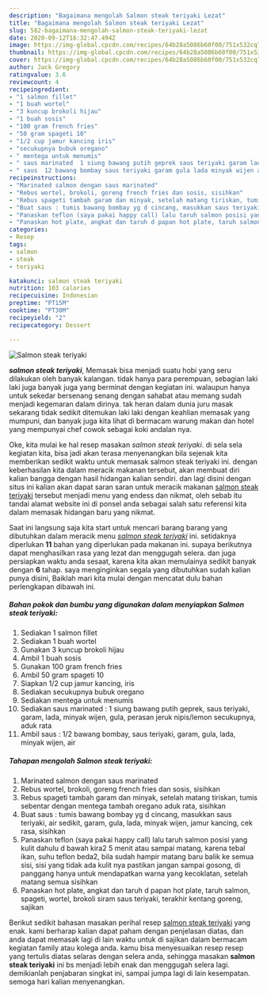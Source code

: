 ```yaml
---
description: "Bagaimana mengolah Salmon steak teriyaki Lezat"
title: "Bagaimana mengolah Salmon steak teriyaki Lezat"
slug: 582-bagaimana-mengolah-salmon-steak-teriyaki-lezat
date: 2020-09-12T16:32:47.494Z
image: https://img-global.cpcdn.com/recipes/64b28a5086b60f00/751x532cq70/salmon-steak-teriyaki-foto-resep-utama.jpg
thumbnail: https://img-global.cpcdn.com/recipes/64b28a5086b60f00/751x532cq70/salmon-steak-teriyaki-foto-resep-utama.jpg
cover: https://img-global.cpcdn.com/recipes/64b28a5086b60f00/751x532cq70/salmon-steak-teriyaki-foto-resep-utama.jpg
author: Jack Gregory
ratingvalue: 3.6
reviewcount: 4
recipeingredient:
- "1 salmon fillet"
- "1 buah wortel"
- "3 kuncup brokoli hijau"
- "1 buah sosis"
- "100 gram french fries"
- "50 gram spageti 10"
- "1/2 cup jamur kancing iris"
- "secukupnya bubuk oregano"
- " mentega untuk menumis"
- " saus marinated  1 siung bawang putih geprek saus teriyaki garam lada minyak wijen gula perasan jeruk nipislemon secukupnya aduk rata"
- " saus  12 bawang bombay saus teriyaki garam gula lada minyak wijen air"
recipeinstructions:
- "Marinated salmon dengan saus marinated"
- "Rebus wortel, brokoli, goreng french fries dan sosis, sisihkan"
- "Rebus spageti tambah garam dan minyak, setelah matang tiriskan, tumis sebentar dengan mentega tambah oregano aduk rata, sisihkan"
- "Buat saus : tumis bawang bombay yg d cincang, masukkan saus teriyaki, air sedikit, garam, gula, lada, minyak wijen, jamur kancing, cek rasa, sisihkan"
- "Panaskan teflon (saya pakai happy call) lalu taruh salmon posisi yang kulit dahulu d bawah kira2 5 menit atau sampai matang, karena tebal ikan, suhu teflon beda2, bila sudah hampir matang baru balik ke semua sisi, sisi yang tidak ada kulit nya pastikan jangan sampai gosong, di panggang hanya untuk mendapatkan warna yang kecoklatan, setelah matang semua sisihkan"
- "Panaskan hot plate, angkat dan taruh d papan hot plate, taruh salmon, spageti, wortel, brokoli siram saus teriyaki, terakhir kentang goreng, sajikan"
categories:
- Resep
tags:
- salmon
- steak
- teriyaki

katakunci: salmon steak teriyaki 
nutrition: 103 calories
recipecuisine: Indonesian
preptime: "PT15M"
cooktime: "PT30M"
recipeyield: "2"
recipecategory: Dessert

---
```



![Salmon steak teriyaki](https://img-global.cpcdn.com/recipes/64b28a5086b60f00/751x532cq70/salmon-steak-teriyaki-foto-resep-utama.jpg)

<b><i>salmon steak teriyaki</i></b>, Memasak bisa menjadi suatu hobi yang seru dilakukan oleh banyak kalangan. tidak hanya para perempuan, sebagian laki laki juga banyak juga yang berminat dengan kegiatan ini. walaupun hanya untuk sekedar bersenang senang dengan sahabat atau memang sudah menjadi kegemaran dalam dirinya. tak heran dalam dunia juru masak sekarang tidak sedikit ditemukan laki laki dengan keahlian memasak yang mumpuni, dan banyak juga kita lihat di bermacam warung makan dan hotel yang mempunyai chef cowok sebagai koki andalan nya.

Oke, kita mulai ke hal resep masakan <i>salmon steak teriyaki</i>. di sela sela kegiatan kita, bisa jadi akan terasa menyenangkan bila sejenak kita memberikan sedikit waktu untuk memasak salmon steak teriyaki ini. dengan keberhasilan kita dalam meracik makanan tersebut, akan membuat diri kalian bangga dengan hasil hidangan kalian sendiri. dan lagi disini dengan situs ini kalian akan dapat saran saran untuk meracik makanan <u>salmon steak teriyaki</u> tersebut menjadi menu yang endess dan nikmat, oleh sebab itu tandai alamat website ini di ponsel anda sebagai salah satu referensi kita dalam memasak hidangan baru yang nikmat.




Saat ini langsung saja kita start untuk mencari barang barang yang dibutuhkan dalam meracik menu <u><i>salmon steak teriyaki</i></u> ini. setidaknya diperlukan <b>11</b> bahan yang diperlukan pada makanan ini. supaya berikutnya dapat menghasilkan rasa yang lezat dan menggugah selera. dan juga persiapkan waktu anda sesaat, karena kita akan memulainya sedikit banyak dengan <b>6</b> tahap. saya menginginkan segala yang dibutuhkan sudah kalian punya disini, Baiklah mari kita mulai dengan mencatat dulu bahan perlengkapan dibawah ini.

<!--inarticleads1-->

##### Bahan pokok dan bumbu yang digunakan dalam menyiapkan Salmon steak teriyaki:

1. Sediakan 1 salmon fillet
1. Sediakan 1 buah wortel
1. Gunakan 3 kuncup brokoli hijau
1. Ambil 1 buah sosis
1. Gunakan 100 gram french fries
1. Ambil 50 gram spageti 10
1. Siapkan 1/2 cup jamur kancing, iris
1. Sediakan secukupnya bubuk oregano
1. Sediakan  mentega untuk menumis
1. Sediakan  saus marinated : 1 siung bawang putih geprek, saus teriyaki, garam, lada, minyak wijen, gula, perasan jeruk nipis/lemon secukupnya, aduk rata
1. Ambil  saus : 1/2 bawang bombay, saus teriyaki, garam, gula, lada, minyak wijen, air




<!--inarticleads2-->

##### Tahapan mengolah Salmon steak teriyaki:

1. Marinated salmon dengan saus marinated
1. Rebus wortel, brokoli, goreng french fries dan sosis, sisihkan
1. Rebus spageti tambah garam dan minyak, setelah matang tiriskan, tumis sebentar dengan mentega tambah oregano aduk rata, sisihkan
1. Buat saus : tumis bawang bombay yg d cincang, masukkan saus teriyaki, air sedikit, garam, gula, lada, minyak wijen, jamur kancing, cek rasa, sisihkan
1. Panaskan teflon (saya pakai happy call) lalu taruh salmon posisi yang kulit dahulu d bawah kira2 5 menit atau sampai matang, karena tebal ikan, suhu teflon beda2, bila sudah hampir matang baru balik ke semua sisi, sisi yang tidak ada kulit nya pastikan jangan sampai gosong, di panggang hanya untuk mendapatkan warna yang kecoklatan, setelah matang semua sisihkan
1. Panaskan hot plate, angkat dan taruh d papan hot plate, taruh salmon, spageti, wortel, brokoli siram saus teriyaki, terakhir kentang goreng, sajikan




Berikut sedikit bahasan masakan perihal resep <u>salmon steak teriyaki</u> yang enak. kami berharap kalian dapat paham dengan penjelasan diatas, dan anda dapat memasak lagi di lain waktu untuk di sajikan dalam bermacam kegiatan family atau kolega anda. kamu bisa menyesuaikan resep resep yang tertulis diatas selaras dengan selera anda, sehingga masakan <b>salmon steak teriyaki</b> ini bs menjadi lebih enak dan menggugah selera lagi. demikianlah penjabaran singkat ini, sampai jumpa lagi di lain kesempatan. semoga hari kalian menyenangkan.
